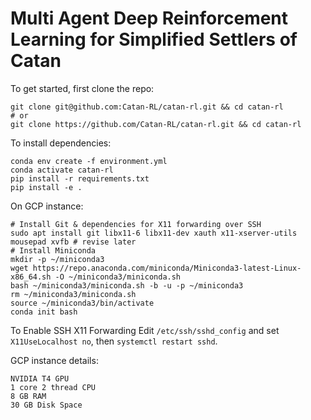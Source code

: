 # Multi Agent Deep Reinforcement Learning for Simplified Settlers of Catan

To get started, first clone the repo:
```
git clone git@github.com:Catan-RL/catan-rl.git && cd catan-rl
# or
git clone https://github.com/Catan-RL/catan-rl.git && cd catan-rl
```

To install dependencies:

```
conda env create -f environment.yml
conda activate catan-rl
pip install -r requirements.txt
pip install -e .
```

On GCP instance:
```
# Install Git & dependencies for X11 forwarding over SSH
sudo apt install git libx11-6 libx11-dev xauth x11-xserver-utils mousepad xvfb # revise later
# Install Miniconda
mkdir -p ~/miniconda3
wget https://repo.anaconda.com/miniconda/Miniconda3-latest-Linux-x86_64.sh -O ~/miniconda3/miniconda.sh
bash ~/miniconda3/miniconda.sh -b -u -p ~/miniconda3
rm ~/miniconda3/miniconda.sh
source ~/miniconda3/bin/activate
conda init bash
```

To Enable SSH X11 Forwarding
Edit `/etc/ssh/sshd_config` and set `X11UseLocalhost no`, then `systemctl restart sshd`.

GCP instance details:
```
NVIDIA T4 GPU
1 core 2 thread CPU
8 GB RAM
30 GB Disk Space
```
